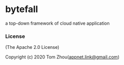 # bytefall
a top-down framework of cloud native application


### License

(The Apache 2.0 License)

Copyright (c) 2020 Tom Zhou(appnet.link@gmail.com)
